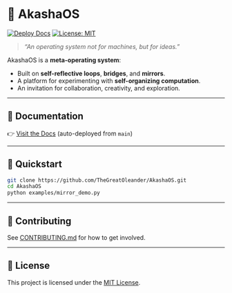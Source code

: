 # 🌌 AkashaOS

[![Deploy Docs](https://github.com/TheGreatOleander/AkashaOS/actions/workflows/deploy-docs.yml/badge.svg)](https://github.com/TheGreatOleander/AkashaOS/actions/workflows/deploy-docs.yml)
[![License: MIT](https://img.shields.io/badge/License-MIT-green.svg)](LICENSE)

> *“An operating system not for machines, but for ideas.”*  

AkashaOS is a **meta-operating system**:  
- Built on **self-reflective loops**, **bridges**, and **mirrors**.  
- A platform for experimenting with **self-organizing computation**.  
- An invitation for collaboration, creativity, and exploration.  

---

## 📖 Documentation
👉 [Visit the Docs](https://thegreatoleander.github.io/AkashaOS/) (auto-deployed from `main`)  

---

## 🚀 Quickstart
```bash
git clone https://github.com/TheGreatOleander/AkashaOS.git
cd AkashaOS
python examples/mirror_demo.py
```

---

## 🧭 Contributing
See [CONTRIBUTING.md](CONTRIBUTING.md) for how to get involved.  

---

## 📜 License
This project is licensed under the [MIT License](LICENSE).  
